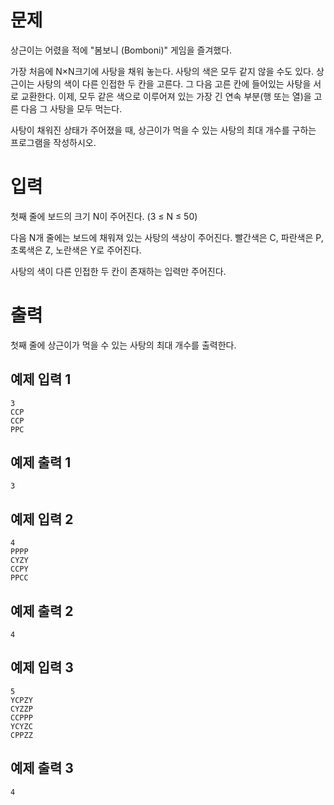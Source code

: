 문제
==============
상근이는 어렸을 적에 "봄보니 (Bomboni)" 게임을 즐겨했다.

가장 처음에 N×N크기에 사탕을 채워 놓는다. 사탕의 색은 모두 같지 않을 수도 있다. 상근이는 사탕의 색이 다른 인접한 두 칸을 고른다. 그 다음 고른 칸에 들어있는 사탕을 서로 교환한다. 이제, 모두 같은 색으로 이루어져 있는 가장 긴 연속 부분(행 또는 열)을 고른 다음 그 사탕을 모두 먹는다.

사탕이 채워진 상태가 주어졌을 때, 상근이가 먹을 수 있는 사탕의 최대 개수를 구하는 프로그램을 작성하시오.

입력
===========
첫째 줄에 보드의 크기 N이 주어진다. (3 ≤ N ≤ 50)

다음 N개 줄에는 보드에 채워져 있는 사탕의 색상이 주어진다. 빨간색은 C, 파란색은 P, 초록색은 Z, 노란색은 Y로 주어진다.

사탕의 색이 다른 인접한 두 칸이 존재하는 입력만 주어진다.

출력
==========
첫째 줄에 상근이가 먹을 수 있는 사탕의 최대 개수를 출력한다.

예제 입력 1
-----------
```
3
CCP
CCP
PPC
```
예제 출력 1 
-----------
```
3
```
예제 입력 2 
---------
```
4
PPPP
CYZY
CCPY
PPCC
```
예제 출력 2 
-----------
```
4
```
예제 입력 3 
-----------
```
5
YCPZY
CYZZP
CCPPP
YCYZC
CPPZZ
```
예제 출력 3 
----------
```
4
```
